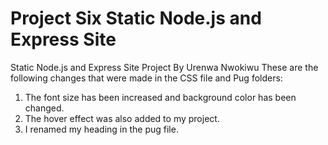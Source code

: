 # Project Six Static Node.js and Express Site
 Static Node.js and Express Site Project By Urenwa Nwokiwu 
 These are the following changes that were made in the CSS file and Pug folders:

 1) The font size has been increased and background color has been changed.
 2) The hover effect was also added to my project.
 3) I renamed my heading in the pug file.
  
